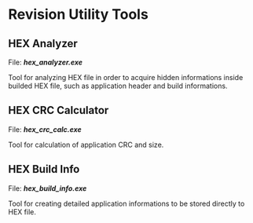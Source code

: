 # **Revision Utility Tools**

## **HEX Analyzer**

File: ***hex_analyzer.exe***

Tool for analyzing HEX file in order to acquire hidden informations inside builded HEX file, such as application header and build informations.



## **HEX CRC Calculator**

File: ***hex_crc_calc.exe***

Tool for calculation of application CRC and size.



## **HEX Build Info**

File: ***hex_build_info.exe***

Tool for creating detailed application informations to be stored directly to HEX file.